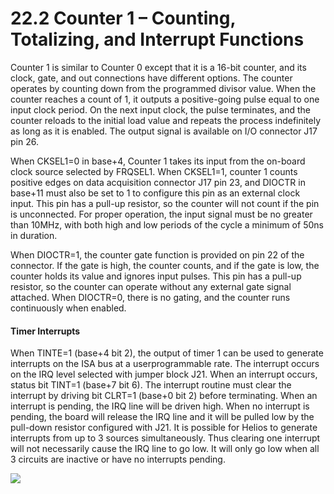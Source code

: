# 22.2 Counter 1 – Counting, Totalizing, and Interrupt Functions

Counter 1 is similar to Counter 0 except that it is a 16-bit counter, and its clock, gate, and out connections have different options. The counter operates by counting down from the programmed divisor value. When the counter reaches a count of 1, it outputs a positive-going pulse equal to one input clock period. On the next input clock, the pulse terminates, and the counter reloads to the initial load value and repeats the process indefinitely as long as it is enabled. The output signal is available on I/O connector J17 pin 26.&#x20;

When CKSEL1=0 in base+4, Counter 1 takes its input from the on-board clock source selected by FRQSEL1. When CKSEL1=1, counter 1 counts positive edges on data acquisition connector J17 pin 23, and DIOCTR in base+11 must also be set to 1 to configure this pin as an external clock input. This pin has a pull-up resistor, so the counter will not count if the pin is unconnected. For proper operation, the input signal must be no greater than 10MHz, with both high and low periods of the cycle a minimum of 50ns in duration.&#x20;

When DIOCTR=1, the counter gate function is provided on pin 22 of the connector. If the gate is high, the counter counts, and if the gate is low, the counter holds its value and ignores input pulses. This pin has a pull-up resistor, so the counter can operate without any external gate signal attached. When DIOCTR=0, there is no gating, and the counter runs continuously when enabled.&#x20;

#### Timer Interrupts&#x20;

When TINTE=1 (base+4 bit 2), the output of timer 1 can be used to generate interrupts on the ISA bus at a userprogrammable rate. The interrupt occurs on the IRQ level selected with jumper block J21. When an interrupt occurs, status bit TINT=1 (base+7 bit 6). The interrupt routine must clear the interrupt by driving bit CLRT=1 (base+0 bit 2) before terminating. When an interrupt is pending, the IRQ line will be driven high. When no interrupt is pending, the board will release the IRQ line and it will be pulled low by the pull-down resistor configured with J21. It is possible for Helios to generate interrupts from up to 3 sources simultaneously. Thus clearing one interrupt will not necessarily cause the IRQ line to go low. It will only go low when all 3 circuits are inactive or have no interrupts pending.

![](broken-reference)
